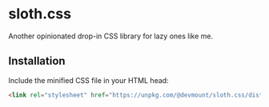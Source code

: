# sloth.css

Another opinionated drop-in CSS library for lazy ones like me.

## Installation

Include the minified CSS file in your HTML head:

```html
<link rel="stylesheet" href="https://unpkg.com/@devmount/sloth.css/dist/sloth.min.css" />
```
